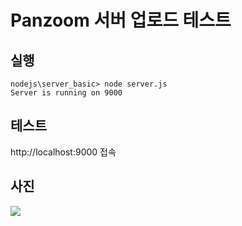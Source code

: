 # Panzoom 서버 업로드 테스트

## 실행
```
nodejs\server_basic> node server.js
Server is running on 9000
```

## 테스트
http://localhost:9000 접속

## 사진

<img src="https://user-images.githubusercontent.com/45554623/128469188-62a0607c-26bf-42ae-abe0-fe7497a9a5db.png">